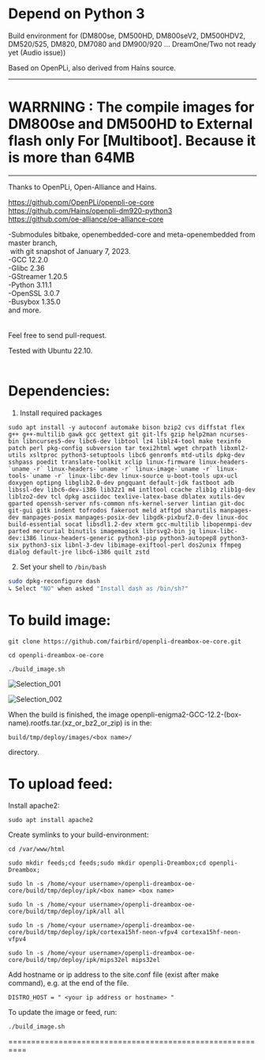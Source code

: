 # Depend on Python 3

Build environment for (DM800se, DM500HD, DM800seV2, DM500HDV2, DM520/525, DM820, DM7080 and DM900/920 ... DreamOne/Two not ready yet (Audio issue))

Based on OpenPLi, also derived from Hains source.<br>

 ***************************************************************************************************************************
# WARRNING : The compile images for DM800se and DM500HD to External flash only For [Multiboot]. Because it is more than 64MB
 ***************************************************************************************************************************

Thanks to OpenPLi, Open-Alliance and Hains.

https://github.com/OpenPLi/openpli-oe-core<br>
https://github.com/Hains/openpli-dm920-python3<br>
https://github.com/oe-alliance/oe-alliance-core


-Submodules bitbake, openembedded-core and meta-openembedded from master branch,<br>
&nbsp;with git snapshot of January 7, 2023.<br>
-GCC 12.2.0 <br>
-Glibc 2.36<br>
-GStreamer 1.20.5<br>
-Python 3.11.1<br>
-OpenSSL 3.0.7<br>
-Busybox 1.35.0<br>
and more.<br>
<br>
<br>
Feel free to send pull-request.

Tested with Ubuntu 22.10.
<br>
<br>
# Dependencies:
1. Install required packages
```
sudo apt install -y autoconf automake bison bzip2 cvs diffstat flex g++ g++-multilib gawk gcc gettext git git-lfs gzip help2man ncurses-bin libncurses5-dev libc6-dev libtool lz4 liblz4-tool make texinfo patch perl pkg-config subversion tar texi2html wget chrpath libxml2-utils xsltproc python3-setuptools libc6 genromfs mtd-utils dpkg-dev sshpass poedit translate-toolkit xclip linux-firmware linux-headers-`uname -r` linux-headers-`uname -r` linux-image-`uname -r` linux-tools-`uname -r` linux-libc-dev linux-source u-boot-tools upx-ucl doxygen optipng libglib2.0-dev pngquant default-jdk fastboot adb libssl-dev libc6-dev-i386 lib32z1 m4 intltool ccache zlib1g zlib1g-dev liblzo2-dev tcl dpkg asciidoc texlive-latex-base dblatex xutils-dev gparted openssh-server nfs-common nfs-kernel-server lintian git-doc git-gui gitk indent tofrodos fakeroot meld atftpd sharutils manpages-dev manpages-posix manpages-posix-dev libgdk-pixbuf2.0-dev linux-doc build-essential socat libsdl1.2-dev xterm gcc-multilib libopenmpi-dev parted mercurial binutils imagemagick librsvg2-bin jq linux-libc-dev:i386 linux-headers-generic python3-pip python3-autopep8 python3-six python3-six libnl-3-dev libimage-exiftool-perl dos2unix ffmpeg dialog default-jre libc6-i386 quilt zstd
```
2. Set your shell to `/bin/bash`
```sh
sudo dpkg-reconfigure dash
↳ Select "NO" when asked "Install dash as /bin/sh?"
```
# To build image:
```
git clone https://github.com/fairbird/openpli-dreambox-oe-core.git

cd openpli-dreambox-oe-core

./build_image.sh
```
![Selection_001](https://user-images.githubusercontent.com/1761779/130413731-c24a2ddd-ca71-437e-8734-bdfc2f8729ff.png)

![Selection_002](https://user-images.githubusercontent.com/1761779/130413735-8f2a0caf-e3f7-4264-b33e-b474ac13d245.png)

When the build is finished, the image openpli-enigma2-GCC-12.2-(box-name).rootfs.tar.(xz_or_bz2_or_zip) is in the:
```
build/tmp/deploy/images/<box name>/
```
directory.

# To upload feed:

Install apache2:
```
sudo apt install apache2
```
Create symlinks to your build-environment:
```
cd /var/www/html

sudo mkdir feeds;cd feeds;sudo mkdir openpli-Dreambox;cd openpli-Dreambox;

sudo ln -s /home/<your username>/openpli-dreambox-oe-core/build/tmp/deploy/ipk/<box name> <box name> 

sudo ln -s /home/<your username>/openpli-dreambox-oe-core/build/tmp/deploy/ipk/all all

sudo ln -s /home/<your username>/openpli-dreambox-oe-core/build/tmp/deploy/ipk/cortexa15hf-neon-vfpv4 cortexa15hf-neon-vfpv4
  
sudo ln -s /home/<your username>/openpli-dreambox-oe-core/build/tmp/deploy/ipk/mips32el mips32el
```
Add hostname or ip address to the site.conf file (exist after make command), e.g. at the end of the file.
```
DISTRO_HOST = " <your ip address or hostname> "
```
To update the image or feed, run:
```
./build_image.sh
```
==========================================================
